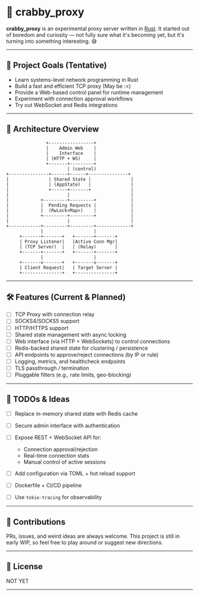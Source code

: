# 🦀 crabby\_proxy

**crabby\_proxy** is an experimental proxy server written in [Rust](https://www.rust-lang.org/).
It started out of boredom and curiosity — not fully sure what it's becoming yet, but it's turning into something interesting. 😅

---

## 🧠 Project Goals (Tentative)

* Learn systems-level network programming in Rust
* Build a fast and efficient TCP proxy (May be :<)
* Provide a Web-based control panel for runtime management
* Experiment with connection approval workflows
* Try out WebSocket and Redis integrations

---

## 🧱 Architecture Overview

```text
               +-----------------+
               |    Admin Web    |
               |    Interface    |
               | (HTTP + WS)     |
               +-------+---------+
                       | (control)
+---------------+------+------+---------------+
|               | Shared State |               |
|               | (AppState)   |               |
|               +------+-------+               |
|                      |                       |
|            +---------+---------+             |
|            |  Pending Requests |             |
|            |  (RwLock<Map>)    |             |
|            +---------+---------+             |
|                      |                       |
+------------+---------+---------+-------------+
             |                   |
     +-------+-------+   +-------+-------+
     | Proxy Listener|   |Active Conn Mgr|
     | (TCP Server)  |   | (Relay)       |
     +-------+-------+   +-------+-------+
             |                   |
     +-------v-------+   +-------v-------+
     | Client Request|   | Target Server |
     +---------------+   +---------------+
```

---

## 🛠️ Features (Current & Planned)

* [ ] TCP Proxy with connection relay
* [ ] SOCKS4/SOCKS5 support
* [ ] HTTP/HTTPS support
* [ ] Shared state management with async locking
* [ ] Web interface (via HTTP + WebSockets) to control connections
* [ ] Redis-backed shared state for clustering / persistence
* [ ] API endpoints to approve/reject connections (by IP or rule)
* [ ] Logging, metrics, and healthcheck endpoints
* [ ] TLS passthrough / termination
* [ ] Pluggable filters (e.g., rate limits, geo-blocking)

---

## 🚧 TODOs & Ideas

* [ ] Replace in-memory shared state with Redis cache
* [ ] Secure admin interface with authentication
* [ ] Expose REST + WebSocket API for:

  * Connection approval/rejection
  * Real-time connection stats
  * Manual control of active sessions
* [ ] Add configuration via TOML + hot reload support
* [ ] Dockerfile + CI/CD pipeline
* [ ] Use `tokio-tracing` for observability

---

## 🤝 Contributions

PRs, issues, and weird ideas are always welcome.
This project is still in early WIP, so feel free to play around or suggest new directions.

---

## 📜 License

NOT YET

---
